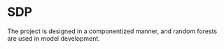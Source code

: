 # SDP
The project is designed in a componentized manner, and random forests are used in model development.
